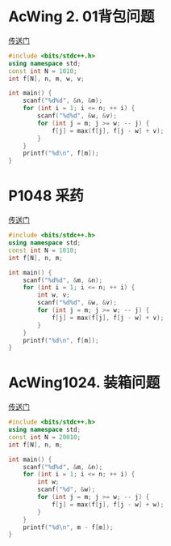 # AcWing 2. 01背包问题
[传送门](https://www.acwing.com/problem/content/2/)

```C++
#include <bits/stdc++.h>
using namespace std;
const int N = 1010;
int f[N], n, m, w, v;

int main() {
    scanf("%d%d", &n, &m);
    for (int i = 1; i <= n; ++ i) {
        scanf("%d%d", &w, &v);
        for (int j = m; j >= w; -- j) {
            f[j] = max(f[j], f[j - w] + v);
        }
    }
    printf("%d\n", f[m]);
}
```

# P1048 采药
[传送门](https://www.luogu.com.cn/problem/P1048)
```C++
#include <bits/stdc++.h>
using namespace std;
const int N = 1010;
int f[N], n, m;

int main() {
    scanf("%d%d", &m, &n);
    for (int i = 1; i <= n; ++ i) {
        int w, v;
        scanf("%d%d", &w, &v);
        for (int j = m; j >= w; -- j) {
            f[j] = max(f[j], f[j - w] + v);
        }
    }
    printf("%d\n", f[m]);
}
```

# AcWing1024. 装箱问题
[传送门](https://www.acwing.com/problem/content/1026/)
```C++
#include <bits/stdc++.h>
using namespace std;
const int N = 20010;
int f[N], n, m;

int main() {
    scanf("%d%d", &m, &n);
    for (int i = 1; i <= n; ++ i) {
        int w;
        scanf("%d", &w);
        for (int j = m; j >= w; -- j) {
            f[j] = max(f[j], f[j - w] + w);
        }
    }
    printf("%d\n", m - f[m]);
}
```
